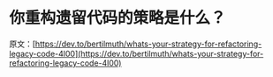 # 你重构遗留代码的策略是什么？

原文：[https://dev.to/bertilmuth/whats-your-strategy-for-refactoring-legacy-code-4l00](https://dev.to/bertilmuth/whats-your-strategy-for-refactoring-legacy-code-4l00)